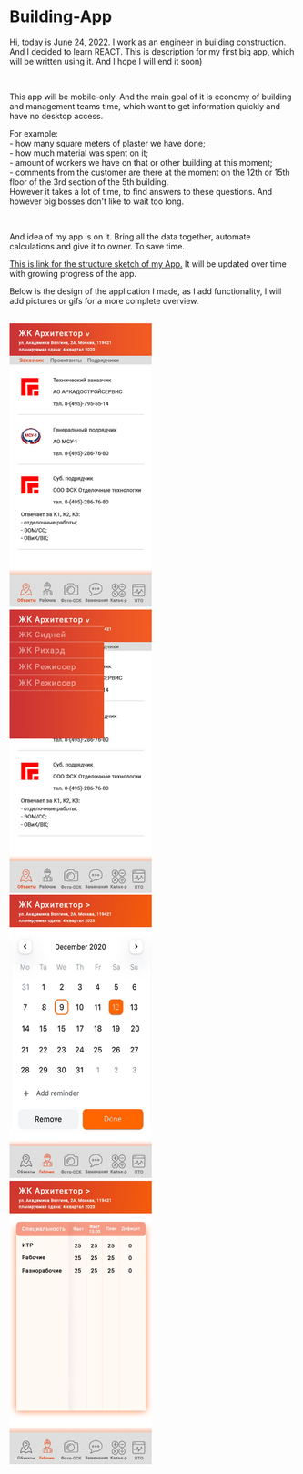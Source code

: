 # Building-App
<p>Hi, today is June 24, 2022. I work as an engineer in building construction. And I decided to learn REACT. This is description for my first big app, which will be written using it. And I hope I will end it soon)</p>
<br>
<p>This app will be mobile-only. And the main goal of it is economy of building and management teams time, which want to get information quickly and have no desktop access.</p>
<p>For example:<br>
- how many square meters of plaster we have done;<br>
- how much material was spent on it; <br>
- amount of workers we have on that or other building at this moment; <br>
- comments from the customer are there at the moment on the 12th or 15th floor of the 3rd section of the 5th building.<br>
However it takes a lot of time, to find answers to these questions. And however big bosses don't like to wait too long.
</p>
<br>
<p>And idea of my app is on it. Bring all the data together, automate calculations and give it to owner. To save time.</p>

<p><a href="https://www.taskade.com/d/W5ytyjhKvnSs3RVy">This is link for the structure sketch of my App.</a> It will be updated over time with growing progress of the app.</p>

<p>Below is the design of the application I made, as I add functionality, I will add pictures or gifs for a more complete overview.</p>

<br>
<img src="./New template/Promo/Main.jpg" width="250px" alt="Main view">
<br>
<img src="./New template/Promo/Main 2.jpg" width="250px" alt="Dropdown menu. I think it should be reworked, but has no idea now.">
<br>
<img src="./New template/Promo/Main 3.jpg" width="250px" alt="Summary of workers. Google API.">
<br>
<img src="./New template/Promo/Main 4.jpg" width="250px" alt="Summary of workers. Expanding table">